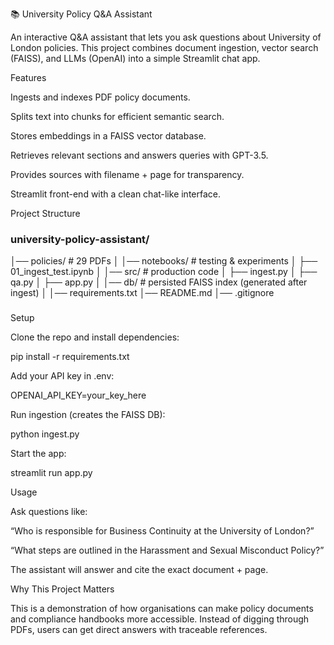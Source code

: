 📚 University Policy Q&A Assistant

An interactive Q&A assistant that lets you ask questions about University of London policies.
This project combines document ingestion, vector search (FAISS), and LLMs (OpenAI) into a simple Streamlit chat app.

Features

Ingests and indexes PDF policy documents.

Splits text into chunks for efficient semantic search.

Stores embeddings in a FAISS vector database.

Retrieves relevant sections and answers queries with GPT-3.5.

Provides sources with filename + page for transparency.

Streamlit front-end with a clean chat-like interface.

Project Structure

### university-policy-assistant/
│── policies/                # 29 PDFs
│
│── notebooks/               # testing & experiments
│   ├── 01_ingest_test.ipynb
│
│── src/                     # production code
│   ├── ingest.py
│   ├── qa.py
│   ├── app.py
│
│── db/                      # persisted FAISS index (generated after ingest)
│
│── requirements.txt
│── README.md
│── .gitignore 
###
Setup

Clone the repo and install dependencies:

pip install -r requirements.txt


Add your API key in .env:

OPENAI_API_KEY=your_key_here



Run ingestion (creates the FAISS DB):

python ingest.py


Start the app:

streamlit run app.py

Usage

Ask questions like:

“Who is responsible for Business Continuity at the University of London?”

“What steps are outlined in the Harassment and Sexual Misconduct Policy?”

The assistant will answer and cite the exact document + page.

Why This Project Matters

This is a demonstration of how organisations can make policy documents and compliance handbooks more accessible. Instead of digging through PDFs, users can get direct answers with traceable references.
